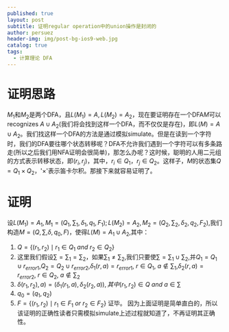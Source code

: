 ```yaml
---
published: true
layout: post
subtitle: 证明regular operation中的union操作是封闭的
author: persuez
header-img: img/post-bg-ios9-web.jpg
catalog: true
tags:
  - 计算理论 DFA
---
```

# 证明思路
$M_1$和$M_2$是两个DFA，且$L(M_1)=A,L(M_2)=A_2$，现在要证明存在一个DFA$M$可以recognizes $A \cup A_2$(我们将会找到这样一个DFA，而不仅仅是存在)，即$L(M)=A \cup A_2$。我们找这样一个DFA的方法是通过模拟simulate。但是在读到一个字符时，我们的DFA要往哪个状态转移呢？DFA不允许我们遇到一个字符可以有多条路走(所以之后我们用NFA证明会很简单)，那怎么办呢？这时候，聪明的人用二元组的方式表示转移状态，即$(r_i,r_j)$，其中，$r_i \in Q_1，r_j \in Q_2$。这样子，$M$的状态集$Q=Q_1 × Q_2$，'$×$'表示笛卡尔积。那接下来就容易证明了。
# 证明
设$L(M_1) = A_1, M_1 = (Q_1, \sum_1, \delta_1, q_1, F_1); L(M_2) = A_2, M_2 = (Q_2, \sum_2, \delta_2, q_2, F_2)$,我们构造$M = (Q, \sum, \delta, q_0, F)$，使得$L(M) = A_1 \cup A_2$,其中：
1. $Q = \lbrace (r_1, r_2) \mid r_1 \in Q_1\ and\ r_2 \in Q_2 \rbrace$
2. 这里我们假设$\sum = \sum_1 = \sum_2$，如果$\sum_1 \neq \sum_2$,我们只要使$\sum = \sum_1 \cup \sum_2$,并$Q_1 = Q_1 \cup r_{error1}$,$Q_2 = Q_2 \cup r_{error2}$,$\delta_1(r, a) = r_{error1}$, $r \in Q_1$, $a \notin \sum_1$,$\delta_2(r, a) = r_{error2}$, $r \in Q_2$, $a \notin \sum_2$
3. $\delta(r_1,r_2), a) = (\delta_1(r_1, a), \delta_2(r_2, a)), 其中(r_1, r_2) \in Q\ and\ a \in \sum$
4. $q_0 = (q_1, q_2)$
5. $F=\lbrace (r_1, r_2) \mid r_1 \in F_1\ or\ r_2 \in F_2 \rbrace$
证毕。
因为上面证明是简单直白的，所以该证明的正确性读者只需模拟simulate上述过程就知道了，不再证明其正确性。
